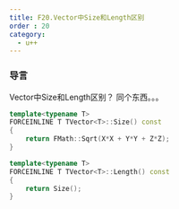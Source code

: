 ```yaml
---
title: F20.Vector中Size和Length区别
order : 20
category:
  - u++
---
```


### 导言

<chatmessage avatar="../../assets/emoji/hh.png" :avatarWidth="40">
Vector中Size和Length区别？
</chatmessage>

<chatmessage avatar="../../assets/emoji/bqb (2).png" :avatarWidth="40" alignLeft>
同个东西。。。
</chatmessage>

```cpp
template<typename T>
FORCEINLINE T TVector<T>::Size() const
{
    return FMath::Sqrt(X*X + Y*Y + Z*Z);
}

template<typename T>
FORCEINLINE T TVector<T>::Length() const
{
	return Size();
}

```